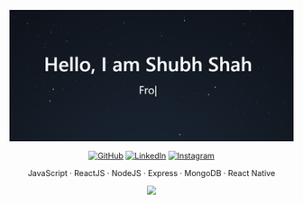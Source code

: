 ![Intro](intro.gif)


<p align="center">
	<a href="https://github.com/shahshubh"><img src="https://img.shields.io/github/followers/shahshubh?label=GitHub&style=social" alt="GitHub"></a>
	<a href="https://www.linkedin.com/in/shubh-shah-2326081a3/"><img src="https://img.shields.io/badge/LinkedIn--_.svg?style=social&logo=linkedin" alt="LinkedIn"></a>
    <a href="https://www.instagram.com/shah_shubh_/"><img src="https://img.shields.io/badge/-Instagram-%233781da" alt="Instagram" /></a>
</p>

<p align="center">
	JavaScript · ReactJS · NodeJS · Express · MongoDB · React Native
</p>

<p align="center">
	<img src="https://github-readme-stats.vercel.app/api/?username=shahshubh&show_icons=true&title_color=3380C4&icon_color=3380C4&text_color=edf2f7&bg_color=151515"></img>
</p>

<!--
**shahshubh/shahshubh** is a ✨ _special_ ✨ repository because its `README.md` (this file) appears on your GitHub profile.

Here are some ideas to get you started:

- 🔭 I’m currently working on ...
- 🌱 I’m currently learning ...
- 👯 I’m looking to collaborate on ...
- 🤔 I’m looking for help with ...
- 💬 Ask me about ...
- 📫 How to reach me: ...
- 😄 Pronouns: ...
- ⚡ Fun fact: ...
-->
